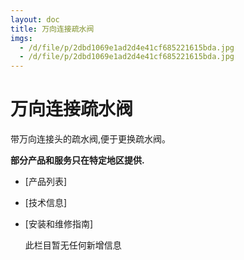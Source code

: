 ```yaml
---
layout: doc
title: 万向连接疏水阀
imgs:
  - /d/file/p/2dbd1069e1ad2d4e41cf685221615bda.jpg
  - /d/file/p/2dbd1069e1ad2d4e41cf685221615bda.jpg
---
```


# 万向连接疏水阀

带万向连接头的疏水阀,便于更换疏水阀。

**部分产品和服务只在特定地区提供.**

- [产品列表]
- [技术信息]
- [安装和维修指南]

  此栏目暂无任何新增信息

